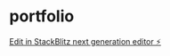 # portfolio

[Edit in StackBlitz next generation editor ⚡️](https://stackblitz.com/~/github.com/machariasam/portfolio)
